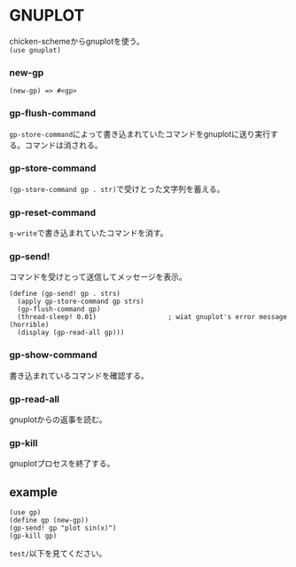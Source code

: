 # GNUPLOT
chicken-schemeからgnuplotを使う。  
`(use gnuplot)`

### new-gp

`(new-gp) => #<gp>`

### gp-flush-command
 `gp-store-command`によって書き込まれていたコマンドをgnuplotに送り実行する。コマンドは消される。

### gp-store-command
`(gp-store-command gp . str)`で受けとった文字列を蓄える。

### gp-reset-command
`g-write`で書き込まれていたコマンドを消す。

### gp-send!

コマンドを受けとって送信してメッセージを表示。

~~~~~{.scheme}
(define (gp-send! gp . strs)
  (apply gp-store-command gp strs)
  (gp-flush-command gp)
  (thread-sleep! 0.01)                  ; wiat gnuplot's error message (horrible)
  (display (gp-read-all gp)))
~~~~~

### gp-show-command
書き込まれているコマンドを確認する。

### gp-read-all
gnuplotからの返事を読む。

### gp-kill
gnuplotプロセスを終了する。

## example

~~~~~{.scheme}
(use gp)
(define gp (new-gp))
(gp-send! gp "plot sin(x)")
(gp-kill gp)
~~~~~


`test/`以下を見てください。
